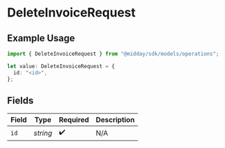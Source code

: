 # DeleteInvoiceRequest

## Example Usage

```typescript
import { DeleteInvoiceRequest } from "@midday/sdk/models/operations";

let value: DeleteInvoiceRequest = {
  id: "<id>",
};
```

## Fields

| Field              | Type               | Required           | Description        |
| ------------------ | ------------------ | ------------------ | ------------------ |
| `id`               | *string*           | :heavy_check_mark: | N/A                |